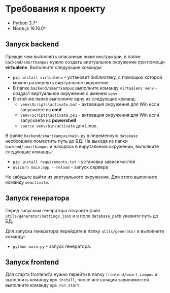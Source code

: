 # Требования к проекту

- Python 3.7^
- Node.js 16.16.0^

## Запуск backend 
Прежде чем выполнять описанные ниже инструкции, в папке `backend/smartkampus` нужно создать виртуальное окружение при помощи **virtualenv**.
Выполните следующие команды:
- `pip install virtualenv` - установит библиотеку, с помощью которой можно развернуть виртуальное окружение
- В папке `backend/smartkampus` выполните команду `virtualenv venv` - создаст виртуальное окружение с именем `venv`
- В этой же папке выполните одну из следующих команд:
    - `venv\Scripts\activate.bat` - активация окружения для Win если запускаете из **cmd**
    - `venv\Scripts\activate.ps1` - активация окружения для Win если запускаете из **powershell**
    - `source venv/bin/activate` для Linux.

В файле `backend/smartkampus/main.py` в переменную `database` необходимо поместить путь до БД.
Не выходя из папки `backend/smartkampus` и находясь в вирутальном окружении, выполните следующие команды:
- `pip install requirements.txt` - установка зависимостей
- `uvicorn main:app --reload` - запуск сервера

Не забудьте выйти из виртуального окружения. Для этого выполните команду `deactivate`.
## Запуск генератора 
Перед запуском генератора откройте файл `utils/generator/settings.json` и в поле `database_path` укажите путь до БД.

Для запуска генератора перейдите в папку `utils/generator` и выполните команду:
- `python main.py` - запуск генератора.

## Запуск frontend

Для старта frontend'а нужно перейти в папку `frontend/smart_campus` и выполнить команду `npm install`, после инсталяции зависимостей выполните команду `npm run start`.
